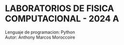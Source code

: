 # LABORATORIOS DE FISICA COMPUTACIONAL - 2024 A
Lenguaje de programacion: Python  
Autor: Anthony Marcos Moroccoire
